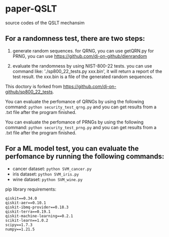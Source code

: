 # paper-QSLT
source codes of the QSLT mechansim


## For a randomness test, there are two steps:

1) generate random sequences.
    for QRNG, you can use getQRN.py
    for PRNG, you can use https://github.com/dj-on-github/djenrandom

2) evaluate the randomness by using NIST-800-22 tests.
    you can use command like: './sp800_22_tests.py xxx.bin', it will return a report of the test result. 
    the xxx.bin is a file of the generated random sequences.


This doctory is forked from https://github.com/dj-on-github/sp800_22_tests. 

You can evaluate the perfomance of QRNGs by using the following command: 
   ```python security_test_qrng.py```
and you can get results from a .txt file after the program finished.

You can evaluate the perfomance of PRNGs by using the following command: 
   ```python security_test_prng.py``` 
and you can get results from a .txt file after the program finished.

## For a ML model test, you can evaluate the perfomance by running the following commands:
* cancer dataset: ```python SVM_cancer.py```
* iris dataset: ```python SVM_iris.py```
* wine dataset: ```python SVM_wine.py```

pip library requirements:
```
qiskit==0.34.0
qiskit-aer==0.10.1
qiskit-ibmq-provider==0.18.3
qiskit-terra==0.19.1
qiskit-machine-learning==0.2.1
scikit-learn==1.0.2
scipy==1.7.3
numpy==1.21.5
```
